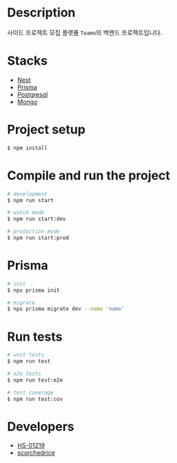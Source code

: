# Description

사이드 프로젝트 모집 플랫폼 `Teamo`의 백엔드 프로젝트입니다.

# Stacks 

- [Nest](https://github.com/nestjs/nest)
- [Prisma](https://github.com/prisma/prisma)
- [Postgresql](https://www.postgresql.org/)
- [Mongo](https://www.mongodb.com/)

# Project setup

```bash
$ npm install
```

# Compile and run the project

```bash
# development
$ npm run start

# watch mode
$ npm run start:dev

# production mode
$ npm run start:prod
```

# Prisma

```bash
# init
$ npx prisma init

# migrate
$ npx prisma migrate dev --name 'name'
```

# Run tests

```bash
# unit tests
$ npm run test

# e2e tests
$ npm run test:e2e

# test coverage
$ npm run test:cov
```

[//]: # (## Deployment)

[//]: # ()
[//]: # (When you're ready to deploy your NestJS application to production, there are some key steps you can take to ensure it runs as efficiently as possible. Check out the [deployment documentation]&#40;https://docs.nestjs.com/deployment&#41; for more information.)

[//]: # ()
[//]: # (If you are looking for a cloud-based platform to deploy your NestJS application, check out [Mau]&#40;https://mau.nestjs.com&#41;, our official platform for deploying NestJS applications on AWS. Mau makes deployment straightforward and fast, requiring just a few simple steps:)

[//]: # ()
[//]: # (```bash)

[//]: # ($ npm install -g mau)

[//]: # ($ mau deploy)

[//]: # (```)

[//]: # ()
[//]: # (With Mau, you can deploy your application in just a few clicks, allowing you to focus on building features rather than managing infrastructure.)

# Developers

- [HS-01219](https://github.com/HS-01219)
- [scorchedrice](https://github.com/scorchedrice)